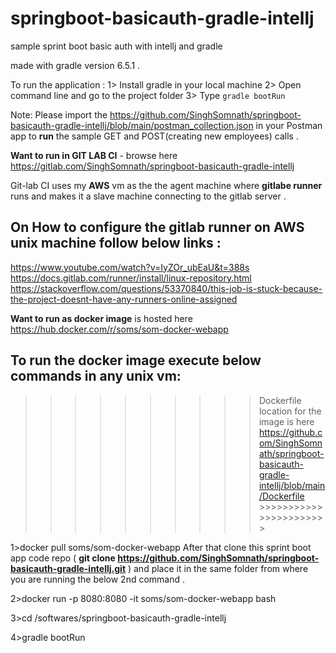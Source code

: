 # springboot-basicauth-gradle-intellj
 sample sprint boot basic auth with intellj and gradle
 
 made with gradle version 6.5.1 .
 
 To run the application :
 1> Install gradle in your local machine
 2> Open command line and go to the project folder 
 3> Type ```gradle bootRun```
 
 
 Note: Please import the https://github.com/SinghSomnath/springboot-basicauth-gradle-intellj/blob/main/postman_collection.json in your Postman app to **run** the sample  GET and POST(creating new employees) calls .
 
 **Want to run in GIT LAB CI** -  browse here https://gitlab.com/SinghSomnath/springboot-basicauth-gradle-intellj
 
 Git-lab CI uses my **AWS** vm as the the agent machine where **gitlabe runner** runs and makes it a slave machine connecting to the gitlab server .
 
On How to configure the gitlab runner on AWS unix machine follow below links :
---------------------------------------------------------------------------------
 
 https://www.youtube.com/watch?v=IyZOr_ubEaU&t=388s
 https://docs.gitlab.com/runner/install/linux-repository.html
 https://stackoverflow.com/questions/53370840/this-job-is-stuck-because-the-project-doesnt-have-any-runners-online-assigned
 
 
**Want to run as docker image** is hosted here https://hub.docker.com/r/soms/som-docker-webapp
 
 To run the docker image execute below commands in any unix vm:
 -------------------------------------------------------------- 
 
>>>>>>>>>>Dockerfile location for the image is here  https://github.com/SinghSomnath/springboot-basicauth-gradle-intellj/blob/main/Dockerfile >>>>>>>>>>>>>>>>>>>>>>>

1>docker pull soms/som-docker-webapp
After that clone this sprint boot app  code repo ( **git clone https://github.com/SinghSomnath/springboot-basicauth-gradle-intellj.git** ) and place it in the same folder from where you are running the below 2nd command .

2>docker run -p 8080:8080 -it soms/som-docker-webapp bash

3>cd /softwares/springboot-basicauth-gradle-intellj

4>gradle bootRun

 

 
